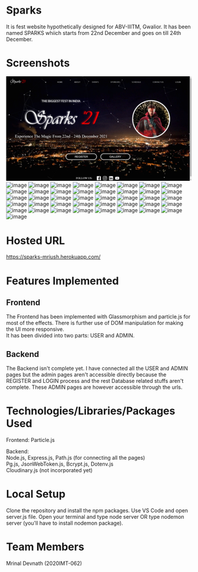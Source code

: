 # Sparks
It is fest website hypothetically designed for ABV-IIITM, Gwalior.
It has been named SPARKS whiich starts from 22nd December and goes on till 24th December.
 
# Screenshots

![image](https://github.com/CyberMrinal/Webkriti-Sparks/blob/8ff756819f6c7e3b3241f281d4b39f8ffae18255/Sparks-SS/1.png)
![image](https://github.com/CyberMrinal/Sparks-Webkriti/blob/8ff756819f6c7e3b3241f281d4b39f8ffae18255/Sparks-SS/2.png)
![image](https://github.com/CyberMrinal/Sparks-Webkriti/blob/8ff756819f6c7e3b3241f281d4b39f8ffae18255/Sparks-SS/3.png)
![image](https://github.com/CyberMrinal/Sparks-Webkriti/blob/8ff756819f6c7e3b3241f281d4b39f8ffae18255/Sparks-SS/4.png)
![image](https://github.com/CyberMrinal/Sparks-Webkriti/blob/8ff756819f6c7e3b3241f281d4b39f8ffae18255/Sparks-SS/5.png)
![image](https://github.com/CyberMrinal/Sparks-Webkriti/blob/8ff756819f6c7e3b3241f281d4b39f8ffae18255/Sparks-SS/6.png)
![image](https://github.com/CyberMrinal/Sparks-Webkriti/blob/8ff756819f6c7e3b3241f281d4b39f8ffae18255/Sparks-SS/7.png)
![image](https://github.com/CyberMrinal/Sparks-Webkriti/blob/8ff756819f6c7e3b3241f281d4b39f8ffae18255/Sparks-SS/8.png)
![image](https://github.com/CyberMrinal/Sparks-Webkriti/blob/8ff756819f6c7e3b3241f281d4b39f8ffae18255/Sparks-SS/9.png)
![image](https://github.com/CyberMrinal/Sparks-Webkriti/blob/8ff756819f6c7e3b3241f281d4b39f8ffae18255/Sparks-SS/10.png)
![image](https://github.com/CyberMrinal/Sparks-Webkriti/blob/8ff756819f6c7e3b3241f281d4b39f8ffae18255/Sparks-SS/11.png)
![image](https://github.com/CyberMrinal/Sparks-Webkriti/blob/8ff756819f6c7e3b3241f281d4b39f8ffae18255/Sparks-SS/12.png)
![image](https://github.com/CyberMrinal/Sparks-Webkriti/blob/8ff756819f6c7e3b3241f281d4b39f8ffae18255/Sparks-SS/13.png)
![image](https://github.com/CyberMrinal/Sparks-Webkriti/blob/8ff756819f6c7e3b3241f281d4b39f8ffae18255/Sparks-SS/14.png)
![image](https://github.com/CyberMrinal/Sparks-Webkriti/blob/8ff756819f6c7e3b3241f281d4b39f8ffae18255/Sparks-SS/15.png)
![image](https://github.com/CyberMrinal/Sparks-Webkriti/blob/8ff756819f6c7e3b3241f281d4b39f8ffae18255/Sparks-SS/16.png)
![image](https://github.com/CyberMrinal/Sparks-Webkriti/blob/8ff756819f6c7e3b3241f281d4b39f8ffae18255/Sparks-SS/17.png)
![image](https://github.com/CyberMrinal/Sparks-Webkriti/blob/8ff756819f6c7e3b3241f281d4b39f8ffae18255/Sparks-SS/18.png)
![image](https://github.com/CyberMrinal/Sparks-Webkriti/blob/8ff756819f6c7e3b3241f281d4b39f8ffae18255/Sparks-SS/19.png)
![image](https://github.com/CyberMrinal/Sparks-Webkriti/blob/8ff756819f6c7e3b3241f281d4b39f8ffae18255/Sparks-SS/20.png)
![image](https://github.com/CyberMrinal/Sparks-Webkriti/blob/8ff756819f6c7e3b3241f281d4b39f8ffae18255/Sparks-SS/21.png)
![image](https://github.com/CyberMrinal/Sparks-Webkriti/blob/8ff756819f6c7e3b3241f281d4b39f8ffae18255/Sparks-SS/22.png)
![image](https://github.com/CyberMrinal/Sparks-Webkriti/blob/8ff756819f6c7e3b3241f281d4b39f8ffae18255/Sparks-SS/23.png)
![image](https://github.com/CyberMrinal/Sparks-Webkriti/blob/8ff756819f6c7e3b3241f281d4b39f8ffae18255/Sparks-SS/24.png)
![image](https://github.com/CyberMrinal/Sparks-Webkriti/blob/8ff756819f6c7e3b3241f281d4b39f8ffae18255/Sparks-SS/25.png)
![image](https://github.com/CyberMrinal/Sparks-Webkriti/blob/8ff756819f6c7e3b3241f281d4b39f8ffae18255/Sparks-SS/26.png)
![image](https://github.com/CyberMrinal/Sparks-Webkriti/blob/8ff756819f6c7e3b3241f281d4b39f8ffae18255/Sparks-SS/27.png)
![image](https://github.com/CyberMrinal/Sparks-Webkriti/blob/8ff756819f6c7e3b3241f281d4b39f8ffae18255/Sparks-SS/28.png)
![image](https://github.com/CyberMrinal/Sparks-Webkriti/blob/8ff756819f6c7e3b3241f281d4b39f8ffae18255/Sparks-SS/29.png)
![image](https://github.com/CyberMrinal/Sparks-Webkriti/blob/8ff756819f6c7e3b3241f281d4b39f8ffae18255/Sparks-SS/30.png)
![image](https://github.com/CyberMrinal/Sparks-Webkriti/blob/8ff756819f6c7e3b3241f281d4b39f8ffae18255/Sparks-SS/31.png)
![image](https://github.com/CyberMrinal/Sparks-Webkriti/blob/8ff756819f6c7e3b3241f281d4b39f8ffae18255/Sparks-SS/32.png)
![image](https://github.com/CyberMrinal/Sparks-Webkriti/blob/8ff756819f6c7e3b3241f281d4b39f8ffae18255/Sparks-SS/33.png)
![image](https://github.com/CyberMrinal/Sparks-Webkriti/blob/8ff756819f6c7e3b3241f281d4b39f8ffae18255/Sparks-SS/34.png)
![image](https://github.com/CyberMrinal/Sparks-Webkriti/blob/8ff756819f6c7e3b3241f281d4b39f8ffae18255/Sparks-SS/35.png)
![image](https://github.com/CyberMrinal/Sparks-Webkriti/blob/8ff756819f6c7e3b3241f281d4b39f8ffae18255/Sparks-SS/36.png)
![image](https://github.com/CyberMrinal/Sparks-Webkriti/blob/8ff756819f6c7e3b3241f281d4b39f8ffae18255/Sparks-SS/37.png)
![image](https://github.com/CyberMrinal/Sparks-Webkriti/blob/8ff756819f6c7e3b3241f281d4b39f8ffae18255/Sparks-SS/38.png)
![image](https://github.com/CyberMrinal/Sparks-Webkriti/blob/8ff756819f6c7e3b3241f281d4b39f8ffae18255/Sparks-SS/39.png)
![image](https://github.com/CyberMrinal/Sparks-Webkriti/blob/8ff756819f6c7e3b3241f281d4b39f8ffae18255/Sparks-SS/40.png)
![image](https://github.com/CyberMrinal/Sparks-Webkriti/blob/8ff756819f6c7e3b3241f281d4b39f8ffae18255/Sparks-SS/41.png)
![image](https://github.com/CyberMrinal/Sparks-Webkriti/blob/8ff756819f6c7e3b3241f281d4b39f8ffae18255/Sparks-SS/42.png)



# Hosted URL
https://sparks-mriush.herokuapp.com/

# Features Implemented
## Frontend
The Frontend has been implemented with Glassmorphism and particle.js for most of the effects. There is further use of DOM manipulation for making the UI more responsive.<br>
It has been divided into two parts: USER and ADMIN.
## Backend
The Backend isn't complete yet. I have connected all the USER and ADMIN pages but the admin pages aren't accessible directly because the REGISTER and LOGIN process and the rest Database related stuffs aren't complete. These ADMIN pages are however accessible through the urls.

# Technologies/Libraries/Packages Used
Frontend: Particle.js

Backend:<br>
    Node.js, Express.js, Path.js (for connecting all the pages)<br>
    Pg.js, JsonWebToken.js, Bcrypt.js, Dotenv.js<br>
    Cloudinary.js (not incorporated yet)<br>

# Local Setup
Clone the repository and install the npm packages. Use VS Code and open server.js file. Open your terminal and type node server OR type nodemon server (you'll have to install nodemon package).

# Team Members
Mrinal Devnath
(2020IMT-062)
